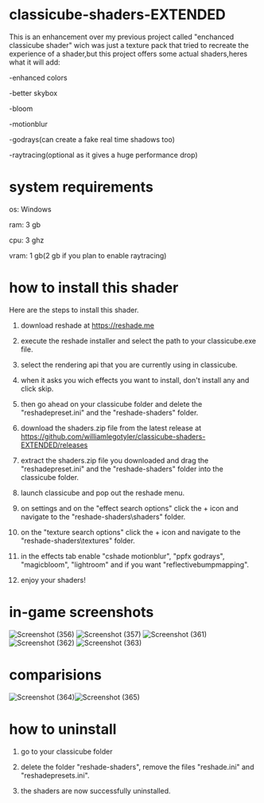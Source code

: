 # classicube-shaders-EXTENDED
This is an enhancement over my previous project called "enchanced classicube shader" wich was just a texture pack that tried to recreate the experience of a shader,but this project offers some actual shaders,heres what it will add:

-enhanced colors

-better skybox

-bloom

-motionblur

-godrays(can create a fake real time shadows too)

-raytracing(optional as it gives a huge performance drop)

# system requirements

os: Windows

ram: 3 gb

cpu: 3 ghz

vram: 1 gb(2 gb if you plan to enable raytracing)

# how to install this shader
Here are the steps to install this shader.

1) download reshade at https://reshade.me

2) execute the reshade installer and select the path to your classicube.exe file.

3) select the rendering api that you are currently using in classicube.

4) when it asks you wich effects you want to install, don't install any and click skip.

5) then go ahead on your classicube folder and delete the "reshadepreset.ini" and the "reshade-shaders" folder.

6) download the shaders.zip file from the latest release at https://github.com/williamlegotyler/classicube-shaders-EXTENDED/releases

7) extract the shaders.zip file you downloaded and drag the "reshadepreset.ini" and the "reshade-shaders" folder into the classicube folder.

8) launch classicube and pop out the reshade menu.

9) on settings and on the "effect search options" click the + icon and navigate to the "reshade-shaders\shaders\" folder.

10) on the "texture search options" click the + icon and navigate to the "reshade-shaders\textures\" folder.

11) in the effects tab enable "cshade motionblur", "ppfx godrays", "magicbloom", "lightroom" and if you want "reflectivebumpmapping".

12) enjoy your shaders!

# in-game screenshots

![Screenshot (356)](https://github.com/user-attachments/assets/1675e5dd-e786-4e92-8799-cadb186d7e2f)
![Screenshot (357)](https://github.com/user-attachments/assets/64db5d58-5d8e-4f09-a385-f4ef72c9c000)
![Screenshot (361)](https://github.com/user-attachments/assets/ce8c8464-3192-4f41-affd-328f4d679189)
![Screenshot (362)](https://github.com/user-attachments/assets/91a98c74-afd0-4395-b14c-49da66c3ed8b)
![Screenshot (363)](https://github.com/user-attachments/assets/c095cc57-7d22-4164-b869-bca722bcc4a9)

# comparisions 

![Screenshot (364)](https://github.com/user-attachments/assets/6b0e4dc1-d837-4e32-b069-bf02348e45cd)![Screenshot (365)](https://github.com/user-attachments/assets/957cb041-0193-45fc-bb05-e1afba791d05)

# how to uninstall

1) go to your classicube folder

2) delete the folder "reshade-shaders", remove the files "reshade.ini" and "reshadepresets.ini".

3) the shaders are now successfully uninstalled.
